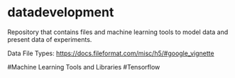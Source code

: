 # datadevelopment
Repository that contains files and machine learning tools to model data and present data of experiments. 

Data File Types: 
https://docs.fileformat.com/misc/h5/#google_vignette

#Machine Learning Tools and Libraries 
#Tensorflow 
